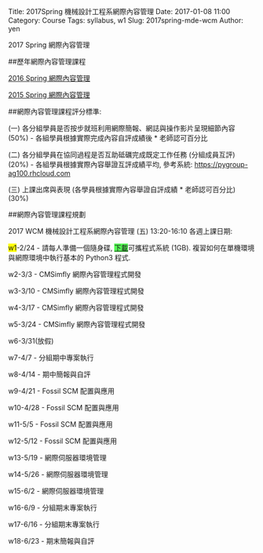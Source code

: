 Title: 2017Spring 機械設計工程系網際內容管理
Date: 2017-01-08 11:00
Category: Course
Tags: syllabus, w1
Slug: 2017spring-mde-wcm
Author: yen

2017 Spring 網際內容管理

<!-- PELICAN_END_SUMMARY -->

##歷年網際內容管理課程

<a href="https://chiamingyen.github.io/kmolab/blog/tag/wang-ji-nei-rong-guan-li.html">2016 Spring 網際內容管理</a>

<a href="https://wordpress-2015course.rhcloud.com/?cat=2">2015 Spring 網際內容管理</a>

##網際內容管理課程評分標準:

(一) 各分組學員是否按步就班利用網際簡報、網誌與操作影片呈現細節內容 (50%) - 各組學員根據實際完成內容自評成績後 * 老師認可百分比

(二) 各分組學員在協同過程是否互助砥礪完成既定工作任務 (分組成員互評) (20%) - 各組學員根據實際內容舉證互評成績平均, 參考系統: <a href="https://pygroup-ag100.rhcloud.com">https://pygroup-ag100.rhcloud.com</a>

(三) 上課出席與表現 (各學員根據實際內容舉證自評成績 * 老師認可百分比) (30%)

##網際內容管理課程規劃

2017 WCM 機械設計工程系網際內容管理 (五) 13:20-16:10 各週上課日期:

<span style="background-color: #ffff00">w1</span>-2/24 - 請每人準備一個隨身碟, <span style="background-color: #55ff55"><a href="http://service.mde.tw/public/tiny2017_1GB.7z">下載</a></span>可攜程式系統 (1GB). 複習如何在單機環境與網際環境中執行基本的 Python3 程式.

w2-3/3 - CMSimfly 網際內容管理程式開發

w3-3/10 - CMSimfly 網際內容管理程式開發

w4-3/17 - CMSimfly 網際內容管理程式開發

w5-3/24 - CMSimfly 網際內容管理程式開發

w6-3/31(放假)

w7-4/7 - 分組期中專案執行

w8-4/14 - 期中簡報與自評

w9-4/21 - Fossil SCM 配置與應用

w10-4/28 - Fossil SCM 配置與應用

w11-5/5 - Fossil SCM 配置與應用

w12-5/12 - Fossil SCM 配置與應用

w13-5/19 - 網際伺服器環境管理

w14-5/26 - 網際伺服器環境管理

w15-6/2 - 網際伺服器環境管理

w16-6/9 - 分組期末專案執行

w17-6/16 - 分組期末專案執行

w18-6/23 - 期末簡報與自評